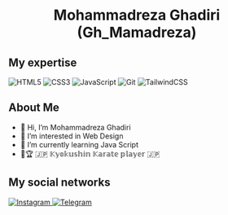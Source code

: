 <h1 align="center">
  <br>
  Mohammadreza Ghadiri (Gh_Mamadreza)
</h1>

## My expertise
<p>

<img alt="HTML5" src="https://img.shields.io/badge/html5-%23E34F26.svg?style=for-the-badge&logo=html5&logoColor=white" />
<img alt="CSS3" src="https://img.shields.io/badge/css3-%231572B6.svg?style=for-the-badge&logo=css3&logoColor=white" />
<img alt="JavaScript" src="https://img.shields.io/badge/javascript-%23323330.svg?style=for-the-badge&logo=javascript&logoColor=%23F7DF1E" />
<img alt="Git" src="https://img.shields.io/badge/git-%23F05033.svg?style=for-the-badge&logo=git&logoColor=white" />
<img alt="TailwindCSS" src="https://img.shields.io/badge/tailwindcss-%2338B2AC.svg?style=for-the-badge&logo=tailwind-css&logoColor=white" />
  

</p>

## About Me
<!---
GhMamadreza84/GhMamadreza84 is a ✨ special ✨ repository because its `README.md` (this file) appears on your GitHub profile.
You can click the Preview link to take a look at your changes.
--->

- 👋 Hi, I’m Mohammadreza Ghadiri
- 👀 I’m interested in Web Design
- 🌱 I’m currently learning Java Script
- 🥋🏆 🇯🇵 𝕂𝕪𝕠𝕜𝕦𝕤𝕙𝕚𝕟 𝕂𝕒𝕣𝕒𝕥𝕖 𝕡𝕝𝕒𝕪𝕖𝕣 🇯🇵
## My social networks
<a href="https://www.instagram.com/gh_mamadreza">
    <img alt="Instagram" src="https://img.shields.io/badge/Instagram-%23E4405F.svg?style=for-the-badge&logo=Instagram&logoColor=white" />
</a>
<a href="https://t.me/Gh_Mamadreza">
    <img alt="Telegram" src="https://img.shields.io/badge/Telegram-2CA5E0?style=for-the-badge&logo=telegram&logoColor=white" />
</a>
